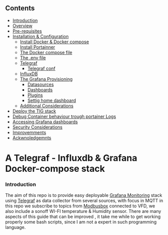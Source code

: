 ## **Contents** 
- [Introduction](#Introduction)
- [Overview]()
- [Pre-requisites]()
- [Installation & Configuration]()
    - [Install Docker & Docker compose]()
    - [Install Portainner]()
    - [The Docker compose file ]()
    - [The .env file]()
    - [Telegraf]()
        - [Telegraf conf]()
    - [InfluxDB]()    
    - [The Grafana Provisioning ]()
        - [Datasources]()
        - [Dashboards]()
        - [Plugins]()
        - [Settig home dashboard]()
    - [Additional Considerations]()
- [Deploy the TIG stack]()
- [Debug Container behaviour trough portainer Logs]()
- [Accessing Grafana dashboards]()
- [Security Considerations]()    
- [Improvemments]()
- [Ackwnoledgemnts]()
# A Telegraf - Influxdb & Grafana Docker-compose stack

### Introduction

The aim of this repo is to provide easy deployable [Grafana Monitoring](https://grafana.com/) stack  using [Telegraf](https://www.influxdata.com/time-series-platform/telegraf/) as data collector from several sources, with focus in MQTT in this repo  we subscribe to topics  from [Modbusbox](https://mbox.iotbits.net/docs/introduction)  connected to VFD,  we also include a sonoff  WI-FI temperature & Humidity sensor. There are many aspects of this guide  that can be improved , it take me while to get working properly some bash scripts, since I am not a expert in such programming language.